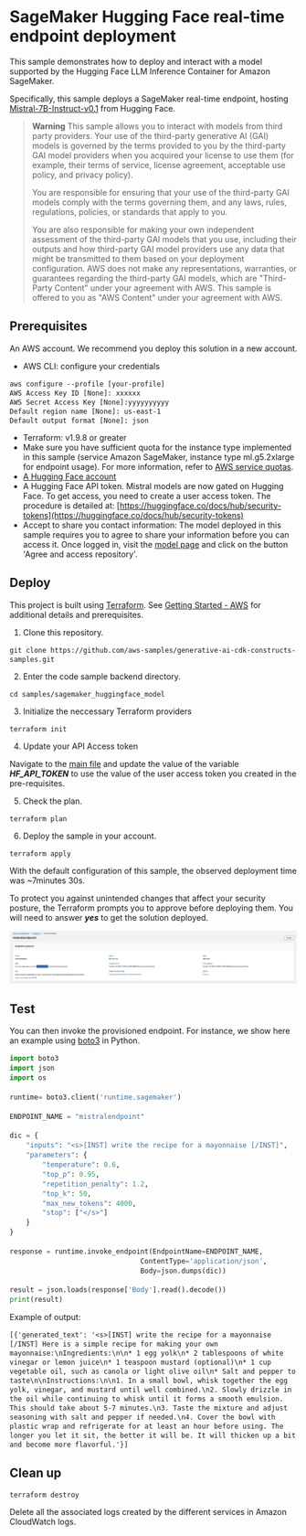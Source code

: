 # SageMaker Hugging Face real-time endpoint deployment

<!-- markdownlint-disable MD024 -->
This sample demonstrates how to deploy and interact with a model supported by the Hugging Face LLM Inference Container for Amazon SageMaker.

Specifically, this sample deploys a SageMaker real-time endpoint, hosting [Mistral-7B-Instruct-v0.1](https://huggingface.co/mistralai/Mistral-7B-Instruct-v0.1) from Hugging Face.

> **Warning**
> This sample allows you to interact with models from third party providers. Your use of the third-party generative AI (GAI) models is governed by the terms provided to you by the third-party GAI model providers when you acquired your license to use them (for example, their terms of service, license agreement, acceptable use policy, and privacy policy).
>
> You are responsible for ensuring that your use of the third-party GAI models comply with the terms governing them, and any laws, rules, regulations, policies, or standards that apply to you.
>
> You are also responsible for making your own independent assessment of the third-party GAI models that you use, including their outputs and how third-party GAI model providers use any data that might be transmitted to them based on your deployment configuration. AWS does not make any representations, warranties, or guarantees regarding the third-party GAI models, which are "Third-Party Content" under your agreement with AWS. This sample is offered to you as "AWS Content" under your agreement with AWS.

## Prerequisites

An AWS account. We recommend you deploy this solution in a new account.

- AWS CLI: configure your credentials

```
aws configure --profile [your-profile]
AWS Access Key ID [None]: xxxxxx
AWS Secret Access Key [None]:yyyyyyyyyy
Default region name [None]: us-east-1
Default output format [None]: json
```

- Terraform: v1.9.8 or greater
- Make sure you have sufficient quota for the instance type implemented in this sample (service Amazon SageMaker, instance type ml.g5.2xlarge for endpoint usage). For more information, refer to [AWS service quotas](https://docs.aws.amazon.com/general/latest/gr/aws_service_limits.html).
- [A Hugging Face account](https://huggingface.co/welcome)
- A Hugging Face API token. Mistral models are now gated on Hugging Face. To get access, you need to create a user access token. The procedure is detailed at: [https://huggingface.co/docs/hub/security-tokens](https://huggingface.co/docs/hub/security-tokens)
- Accept to share you contact information: The model deployed in this sample requires you to agree to share your information before you can access it. Once logged in, visit the [model page](https://huggingface.co/mistralai/Mistral-7B-Instruct-v0.1) and click on the button 'Agree and access repository'.

## Deploy

This project is built using [Terraform](https://www.terraform.io/). See [Getting Started - AWS](https://developer.hashicorp.com/terraform/tutorials/aws-get-started) for additional details and prerequisites.

1. Clone this repository.

```shell
git clone https://github.com/aws-samples/generative-ai-cdk-constructs-samples.git
```

2. Enter the code sample backend directory.

```shell
cd samples/sagemaker_huggingface_model
```

3. Initialize the neccessary Terraform providers

```shell
terraform init
```

4. Update your API Access token

Navigate to the [main file](./main.tf) and update the value of the variable ***HF_API_TOKEN*** to use the value of the user access token you created in the pre-requisites.

5. Check the plan.

```shell
terraform plan
```

6. Deploy the sample in your account.

```shell
terraform apply
```

With the default configuration of this sample, the observed deployment time was ~7minutes 30s.

To protect you against unintended changes that affect your security posture, the Terraform prompts you to approve before deploying them. You will need to answer ***yes*** to get the solution deployed.

![Hugging Face](./docs/deployed_endpoint.png)

## Test

You can then invoke the provisioned endpoint. For instance, we show here an example using [boto3](https://boto3.amazonaws.com/v1/documentation/api/latest/reference/services/sagemaker-runtime/client/invoke_endpoint.html) in Python.

```python
import boto3
import json
import os

runtime= boto3.client('runtime.sagemaker')

ENDPOINT_NAME = "mistralendpoint"

dic = {
    "inputs": "<s>[INST] write the recipe for a mayonnaise [/INST]",
    "parameters": {
        "temperature": 0.6,
        "top_p": 0.95,
        "repetition_penalty": 1.2,
        "top_k": 50,
        "max_new_tokens": 4000,
        "stop": ["</s>"]
    }
}

response = runtime.invoke_endpoint(EndpointName=ENDPOINT_NAME,
                                ContentType='application/json',
                                Body=json.dumps(dic))

result = json.loads(response['Body'].read().decode())
print(result)
```

Example of output:

```
[{'generated_text': '<s>[INST] write the recipe for a mayonnaise [/INST] Here is a simple recipe for making your own mayonnaise:\nIngredients:\n\n* 1 egg yolk\n* 2 tablespoons of white vinegar or lemon juice\n* 1 teaspoon mustard (optional)\n* 1 cup vegetable oil, such as canola or light olive oil\n* Salt and pepper to taste\n\nInstructions:\n\n1. In a small bowl, whisk together the egg yolk, vinegar, and mustard until well combined.\n2. Slowly drizzle in the oil while continuing to whisk until it forms a smooth emulsion. This should take about 5-7 minutes.\n3. Taste the mixture and adjust seasoning with salt and pepper if needed.\n4. Cover the bowl with plastic wrap and refrigerate for at least an hour before using. The longer you let it sit, the better it will be. It will thicken up a bit and become more flavorful.'}]
```

## Clean up

```shell
terraform destroy
```

Delete all the associated logs created by the different services in Amazon CloudWatch logs.
